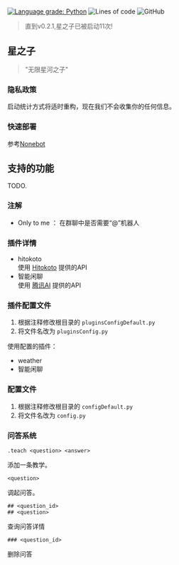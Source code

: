 
# 
[![Language grade: Python](https://img.shields.io/lgtm/grade/python/g/Lparksi/Sohn_des_Sterns.svg?logo=lgtm&logoWidth=18)](https://lgtm.com/projects/g/Lparksi/Sohn_des_Sterns/)
![Lines of code](https://img.shields.io/tokei/lines/github/lparksi/Sohn_des_Sterns)
![GitHub](https://img.shields.io/github/license/Lparksi/Sohn_des_Sterns)

> 直到v0.2.1,星之子已被启动11次!

## 星之子
> "无限星河之子" 
### 隐私政策
启动统计方式将适时重构，现在我们不会收集你的任何信息。
### 快速部署

参考[Nonebot](https://docs.nonebot.dev/guide/installation.html)
## 支持的功能  
TODO.

  
### 注解  
- Only to me ： 在群聊中是否需要“@”机器人
### 插件详情
- hitokoto  
使用 [Hitokoto](https://hitokoto.cn/) 提供的API
- 智能闲聊  
使用 [腾讯AI](https://ai.qq.com/) 提供的API
### 插件配置文件  
1. 根据注释修改根目录的 `pluginsConfigDefault.py`  
2. 将文件名改为 `pluginsConfig.py`    

使用配置的插件：
- weather
- 智能闲聊
### 配置文件
1. 根据注释修改根目录的 `configDefault.py` 
2. 将文件名改为 `config.py`
### 问答系统
```
.teach <question> <answer>
```
添加一条教学。
```
<question>
```
调起问答。
```
## <question_id>
## <question>
```
查询问答详情
```
### <question_id>
```
删除问答